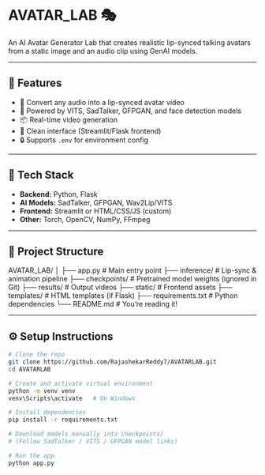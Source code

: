 # AVATAR_LAB 🎭

An AI Avatar Generator Lab that creates realistic lip-synced talking avatars from a static image and an audio clip using GenAI models.

---

## 🚀 Features

- 🎤 Convert any audio into a lip-synced avatar video
- 🧠 Powered by VITS, SadTalker, GFPGAN, and face detection models
- 📦 Real-time video generation
- 🎨 Clean interface (Streamlit/Flask frontend)
- 🔒 Supports `.env` for environment config

---

## 🧰 Tech Stack

- **Backend:** Python, Flask
- **AI Models:** SadTalker, GFPGAN, Wav2Lip/VITS
- **Frontend:** Streamlit or HTML/CSS/JS (custom)
- **Other:** Torch, OpenCV, NumPy, FFmpeg

---

## 📁 Project Structure

AVATAR_LAB/
│
├── app.py # Main entry point
├── inference/ # Lip-sync & animation pipeline
├── checkpoints/ # Pretrained model weights (ignored in Git)
├── results/ # Output videos
├── static/ # Frontend assets
├── templates/ # HTML templates (if Flask)
├── requirements.txt # Python dependencies
└── README.md # You’re reading it!


---

## ⚙️ Setup Instructions
```bash
# Clone the repo
git clone https://github.com/RajashekarReddy7/AVATARLAB.git
cd AVATARLAB

# Create and activate virtual environment
python -m venv venv
venv\Scripts\activate   # On Windows

# Install dependencies
pip install -r requirements.txt

# Download models manually into checkpoints/
# (Follow SadTalker / VITS / GFPGAN model links)

# Run the app
python app.py
